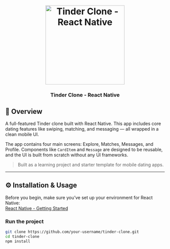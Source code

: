 <h1 align="center">
<img
		width="250"
		alt="Tinder Clone - React Native"
		src="https://your-repo-link.com/path-to-logo.gif">
</h1>
<h3 align="center">
	Tinder Clone - React Native
</h3>

## 🧾 Overview

A full-featured Tinder clone built with React Native. This app includes core dating features like swiping, matching, and messaging — all wrapped in a clean mobile UI.

The app contains four main screens: Explore, Matches, Messages, and Profile. Components like `CardItem` and `Message` are designed to be reusable, and the UI is built from scratch without any UI frameworks.

> Built as a learning project and starter template for mobile dating apps.


---

## ⚙️ Installation & Usage

Before you begin, make sure you’ve set up your environment for React Native:  
[React Native - Getting Started](https://reactnative.dev/docs/environment-setup)

### Run the project

```bash
git clone https://github.com/your-username/tinder-clone.git
cd tinder-clone
npm install
